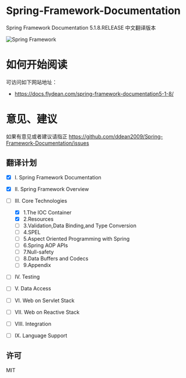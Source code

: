 # Spring-Framework-Documentation
Spring Framework Documentation 5.1.8.RELEASE 中文翻译版本

![Spring Framework](https://spring.io/img/homepage/icon-spring-framework.svg)

# 如何开始阅读

可访问如下网站地址：
- https://docs.flydean.com/spring-framework-documentation5-1-8/

# 意见、建议

如果有意见或者建议请指正 https://github.com/ddean2009/Spring-Framework-Documentation/issues


## 翻译计划


- [x] I. Spring Framework Documentation
- [x] II. Spring Framework Overview
- [ ] III. Core Technologies
    - [X] 1.The IOC Container
    - [X] 2.Resources
    - [ ] 3.Validation,Data Binding,and Type Conversion
    - [ ] 4.SPEL
    - [ ] 5.Aspect Oriented Programming with Spring
    - [ ] 6.Spring AOP APIs
    - [ ] 7.Null-safety
    - [ ] 8.Data Buffers and Codecs
    - [ ] 9.Appendix 
- [ ] IV. Testing
- [ ] V. Data Access
- [ ] VI. Web on Servlet Stack
- [ ] VII. Web on Reactive Stack
- [ ] VIII. Integration
- [ ] IX. Language Support

    
    
## 许可
MIT


